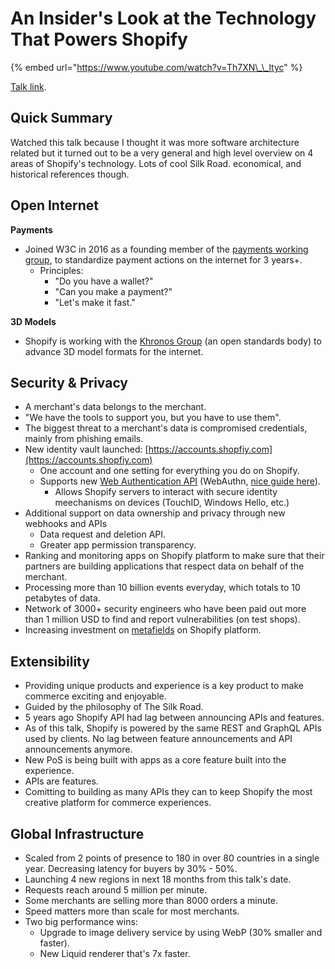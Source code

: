 # An Insider's Look at the Technology That Powers Shopify

{% embed url="https://www.youtube.com/watch?v=Th7XN\_\_ltyc" %}

[Talk link](https://www.youtube.com/watch?v=Th7XN__ltyc).

## Quick Summary

Watched this talk because I thought it was more software architecture related but it turned out to be a very general and high level overview on 4 areas of Shopify's technology. Lots of cool Silk Road. economical, and historical references though.

## Open Internet

**Payments**

* Joined W3C in 2016 as a founding member of the [payments working group](https://www.w3.org/Payments/WG/), to standardize payment actions on the internet for 3 years+.
  * Principles:
    * "Do you have a wallet?"
    * "Can you make a payment?"
    * "Let's make it fast."

**3D Models**

* Shopify is working with the [Khronos Group](https://khronos.org) \(an open standards body\) to advance 3D model formats for the internet.

## Security & Privacy

* A merchant's data belongs to the merchant.
* "We have the tools to support you, but you have to use them".
* The biggest threat to a merchant's data is compromised credentials, mainly from phishing emails.
* New identity vault launched: [https://accounts.shopfiy.com](https://accounts.shopfiy.com)
  * One account and one setting for everything you do on Shopify.
  * Supports new [Web Authentication API](https://www.w3.org/TR/webauthn/) \(WebAuthn, [nice guide here](https://webauthn.guide/)\).
    * Allows Shopify servers to interact with secure identity meechanisms on devices \(TouchID, Windows Hello, etc.\)
* Additional support on data ownership and privacy through new webhooks and APIs 
  * Data request and deletion API.
  * Greater app permission transparency.
* Ranking and monitoring apps on Shopify platform to make sure that their partners are building applications that respect data on behalf of the merchant.
* Processing more than 10 billion events everyday, which totals to 10 petabytes of data.
* Network of 3000+ security engineers who have been paid out more than 1 million USD to find and report vulnerabilities \(on test shops\).
* Increasing investment on [metafields](https://help.shopify.com/en/manual/products/metafields) on Shopify platform.

## Extensibility

* Providing unique products and experience is a key product to make commerce exciting and enjoyable.
* Guided by the philosophy of The Silk Road.
* 5 years ago Shopify API had lag between announcing APIs and features.
* As of this talk, Shopify is powered by the same REST and GraphQL APIs used by clients. No lag between feature announcements and API announcements anymore.
* New PoS is being built with apps as a core feature built into the experience.
* APIs are features.
* Comitting to building as many APIs they can to keep Shopify the most creative platform for commerce experiences.

## Global Infrastructure

* Scaled from 2 points of presence to 180 in over 80 countries in a single year. Decreasing latency for buyers by 30%  - 50%.
* Launching 4 new regions in next 18 months from this talk's date.
* Requests reach around 5 million per minute.
* Some merchants are selling more than 8000 orders a minute.
* Speed matters more than scale for most merchants.
* Two big performance wins:
  * Upgrade to image delivery service by using WebP \(30% smaller and faster\).
  * New Liquid renderer that's 7x faster.

